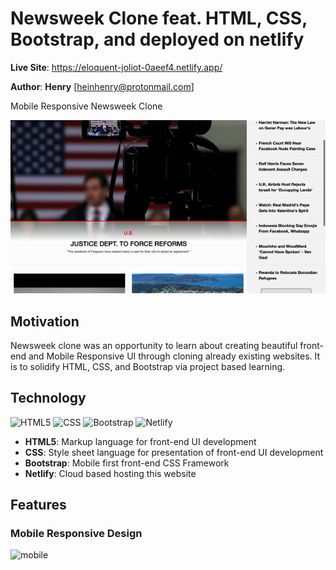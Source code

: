# Newsweek Clone feat. HTML, CSS, Bootstrap, and deployed on netlify


**Live Site**: https://eloquent-joliot-0aeef4.netlify.app/

**Author**: **Henry** [heinhenry@protonmail.com]

Mobile Responsive Newsweek Clone

![fullsite](fullsite.gif)

## Motivation

Newsweek clone was an opportunity to learn about creating beautiful front-end and Mobile Responsive UI through cloning already existing websites. It is to solidify HTML, CSS, and Bootstrap via project based learning.

## Technology

![HTML5](https://imgs.search.brave.com/2xnxFMcDoKYaOu12Z0nTSfC55aSIHpiJa7PDV1YQ2ZU/rs:fit:711:225:1/g:ce/aHR0cHM6Ly90c2U0/Lm1tLmJpbmcubmV0/L3RoP2lkPU9JUC40/ZFFreExtLWNBbmRW/LTlPZlZqalF3SGFF/OCZwaWQ9QXBp) ![CSS](https://imgs.search.brave.com/tYCpst0AI9pM2BLWnXQpwUCiZrpXMID-8KYO3YbGWA4/rs:fit:711:225:1/g:ce/aHR0cHM6Ly90c2U0/Lm1tLmJpbmcubmV0/L3RoP2lkPU9JUC5m/S3RFQTZWU3VDUGgw/bkN5MlZUblpRSGFF/OCZwaWQ9QXBp) ![Bootstrap](https://imgs.search.brave.com/WLKBni-H8_5cTiyzal_L1bEjyLv9KIk64BWcbkXkD98/rs:fit:549:225:1/g:ce/aHR0cHM6Ly90c2Uy/Lm1tLmJpbmcubmV0/L3RoP2lkPU9JUC5O/aHd2bGw0bTFKYzN3/amptaTJPR0ZnSGFH/WiZwaWQ9QXBp) ![Netlify](https://imgs.search.brave.com/aBFlemvrKIZCVcGW62-rgXkpY6JXeH9Nmgb0ndTTWhc/rs:fit:888:225:1/g:ce/aHR0cHM6Ly90c2U0/Lm1tLmJpbmcubmV0/L3RoP2lkPU9JUC5X/TUFfTllGZnZaSXB4/X3V2UXhRUUVBSGFE/OSZwaWQ9QXBp)

* **HTML5**: Markup language for front-end UI development
* **CSS**: Style sheet language for presentation of front-end UI development
* **Bootstrap**: Mobile first front-end CSS Framework
* **Netlify**: Cloud based hosting this website

## Features

### Mobile Responsive Design

![mobile](mobile.gif)

